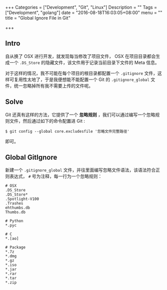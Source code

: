 +++
Categories = ["Development", "Git", "Linux"]
Description = ""
Tags = ["Development", "golang"]
date = "2016-08-18T16:03:05+08:00"
menu = ""
title = "Global Ignore File in Git"

+++

## Intro

自从换了 OSX 进行开发，就发现每当修改了项目文件， OSX 在项目目录都会生成一个 `.DS_Store` 的隐藏文件，该文件用于记录当前目录下文件的 Meta 信息。

对于这样的情况，我不可能在每个项目的根目录都配置一个 `.gitignore` 文件，这样可复用性太地了，于是我便想能不能配置一个 Git 的 `.gitignore_global` 文件，统一忽略掉所有我不需要上传的文件呢。

## Solve

Git 还真有这样的方法，它提供了一个 **忽略规则** ，我们可以通过编写一个忽略规则文件，然后通过如下的命令配置进 Git :

```shell
$ git config --global core.excludesfile '忽略文件完整路径'
```

即可。

## Global GitIgnore

新建一个 `.gitignore_global` 文件，并往里面编写忽略文件语法，该语法符合正则表达式， `#` 号为注释，每一行为一个忽略规则：

```shell
# OSX
.DS_Store
.DS_Store*
.Spotlight-V100
.Trashes
ehthumbs.db
Thumbs.db

# Python
*.pyc

# C
*.[ao]

# Package
*.7z
*.dmg
*.gz
*.iso
*.jar
*.rar
*.tar
*.zip
```
